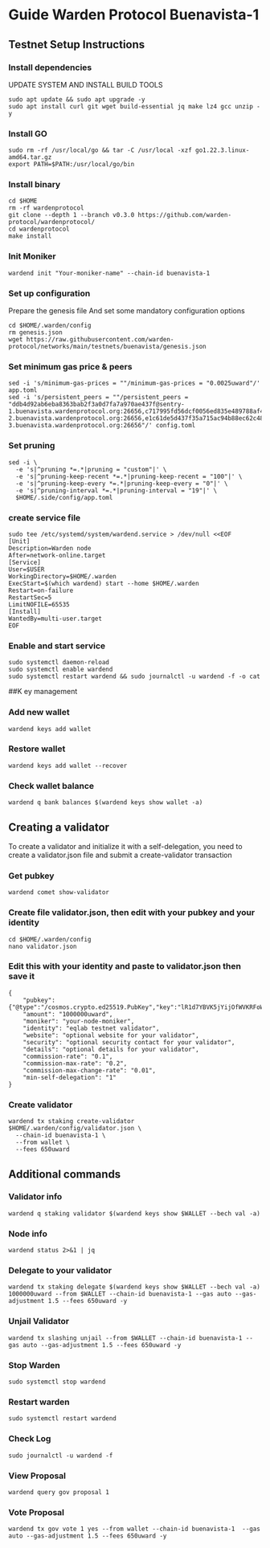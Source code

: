 # Guide Warden Protocol Buenavista-1

## Testnet Setup Instructions

### Install dependencies

UPDATE SYSTEM AND INSTALL BUILD TOOLS
```
sudo apt update && sudo apt upgrade -y
sudo apt install curl git wget build-essential jq make lz4 gcc unzip -y
```

### Install GO
```
sudo rm -rf /usr/local/go && tar -C /usr/local -xzf go1.22.3.linux-amd64.tar.gz
export PATH=$PATH:/usr/local/go/bin
```

### Install binary
```
cd $HOME
rm -rf wardenprotocol
git clone --depth 1 --branch v0.3.0 https://github.com/warden-protocol/wardenprotocol/
cd wardenprotocol
make install
```

### Init Moniker
```
wardend init "Your-moniker-name" --chain-id buenavista-1
```

### Set up configuration
Prepare the genesis file And set some mandatory configuration options
```
cd $HOME/.warden/config
rm genesis.json
wget https://raw.githubusercontent.com/warden-protocol/networks/main/testnets/buenavista/genesis.json
```

### Set minimum gas price & peers
```
sed -i 's/minimum-gas-prices = ""/minimum-gas-prices = "0.0025uward"/' app.toml
sed -i 's/persistent_peers = ""/persistent_peers = "ddb4d92ab6eba8363bab2f3a0d7fa7a970ae437f@sentry-1.buenavista.wardenprotocol.org:26656,c717995fd56dcf0056ed835e489788af4ffd8fe8@sentry-2.buenavista.wardenprotocol.org:26656,e1c61de5d437f35a715ac94b88ec62c482edc166@sentry-3.buenavista.wardenprotocol.org:26656"/' config.toml
```

### Set pruning
```
sed -i \
  -e 's|^pruning *=.*|pruning = "custom"|' \
  -e 's|^pruning-keep-recent *=.*|pruning-keep-recent = "100"|' \
  -e 's|^pruning-keep-every *=.*|pruning-keep-every = "0"|' \
  -e 's|^pruning-interval *=.*|pruning-interval = "19"|' \
  $HOME/.side/config/app.toml
```

### create service file
```
sudo tee /etc/systemd/system/wardend.service > /dev/null <<EOF
[Unit]
Description=Warden node
After=network-online.target
[Service]
User=$USER
WorkingDirectory=$HOME/.warden
ExecStart=$(which wardend) start --home $HOME/.warden
Restart=on-failure
RestartSec=5
LimitNOFILE=65535
[Install]
WantedBy=multi-user.target
EOF
```

### Enable and start service
```
sudo systemctl daemon-reload
sudo systemctl enable wardend
sudo systemctl restart wardend && sudo journalctl -u wardend -f -o cat
```

##K ey management

### Add new wallet
```
wardend keys add wallet
```

### Restore wallet
```
wardend keys add wallet --recover
```

### Check wallet balance 
```
wardend q bank balances $(wardend keys show wallet -a)
```

## Creating a validator
To create a validator and initialize it with a self-delegation, you need to create a validator.json file and submit a create-validator transaction

### Get pubkey
```
wardend comet show-validator
```

### Create file validator.json, then edit with your pubkey and your identity
```
cd $HOME/.warden/config
nano validator.json
```

### Edit this with your identity and paste to validator.json then save it
```
{    
    "pubkey": {"@type":"/cosmos.crypto.ed25519.PubKey","key":"lR1d7YBVK5jYijOfWVKRFoWCsS4dg3kagT7LB9GnG8I="},
    "amount": "1000000uward",
    "moniker": "your-node-moniker",
    "identity": "eqlab testnet validator",
    "website": "optional website for your validator",
    "security": "optional security contact for your validator",
    "details": "optional details for your validator",
    "commission-rate": "0.1",
    "commission-max-rate": "0.2",
    "commission-max-change-rate": "0.01",
    "min-self-delegation": "1"
}
```

### Create validator
```
wardend tx staking create-validator $HOME/.warden/config/validator.json \
  --chain-id buenavista-1 \
  --from wallet \
  --fees 650uward
```

## Additional commands

### Validator info
```
wardend q staking validator $(wardend keys show $WALLET --bech val -a)
```

### Node info
```
wardend status 2>&1 | jq
```

### Delegate to your validator
```
wardend tx staking delegate $(wardend keys show $WALLET --bech val -a) 1000000uward --from $WALLET --chain-id buenavista-1 --gas auto --gas-adjustment 1.5 --fees 650uward -y
```

### Unjail Validator 
```
wardend tx slashing unjail --from $WALLET --chain-id buenavista-1 --gas auto --gas-adjustment 1.5 --fees 650uward -y
```

### Stop Warden
```
sudo systemctl stop wardend
```

### Restart warden
```
sudo systemctl restart wardend
```

### Check Log
```
sudo journalctl -u wardend -f
```

### View Proposal
```
wardend query gov proposal 1
```

### Vote Proposal
```
wardend tx gov vote 1 yes --from wallet --chain-id buenavista-1  --gas auto --gas-adjustment 1.5 --fees 650uward -y
```
